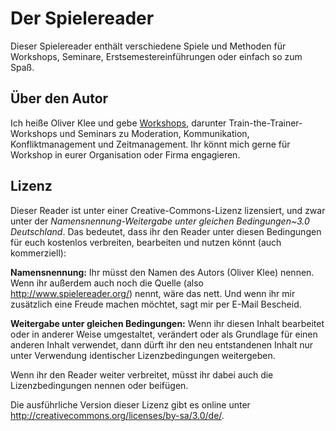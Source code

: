 # Der Spielereader

Dieser Spielereader enthält verschiedene Spiele und Methoden für Workshops,
Seminare, Erstsemestereinführungen oder einfach so zum Spaß.


## Über den Autor

Ich heiße Oliver Klee und gebe
[Workshops](https://www.oliverklee.de/workshops/workshops.html),
darunter Train-the-Trainer-Workshops und Seminars zu Moderation, Kommunikation,
Konfliktmanagement und Zeitmanagement. Ihr könnt mich gerne für Workshop in
eurer Organisation oder Firma engagieren.


## Lizenz

Dieser Reader ist unter einer Creative-Commons-Lizenz lizensiert, und zwar
unter der *Namensnennung-Weitergabe unter gleichen Bedingungen~3.0 Deutschland*.
Das bedeutet, dass ihr den Reader unter diesen Bedingungen für euch kostenlos
verbreiten, bearbeiten und nutzen könnt (auch kommerziell):

**Namensnennung:** Ihr müsst den Namen des Autors (Oliver Klee) nennen. Wenn
ihr außerdem auch noch die Quelle (also http://www.spielereader.org/) nennt,
wäre das nett. Und wenn ihr mir zusätzlich eine Freude machen möchtet, sagt
mir per E-Mail Bescheid.

**Weitergabe unter gleichen Bedingungen:** Wenn ihr diesen Inhalt bearbeitet
oder in anderer Weise umgestaltet, verändert oder als Grundlage für einen
anderen Inhalt verwendet, dann dürft ihr den neu entstandenen Inhalt nur unter
Verwendung identischer Lizenzbedingungen weitergeben.

Wenn ihr den Reader weiter verbreitet, müsst ihr dabei auch die
Lizenzbedingungen nennen oder beifügen.

Die ausführliche Version dieser Lizenz gibt es online unter
<http://creativecommons.org/licenses/by-sa/3.0/de/>.
